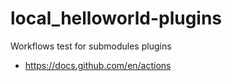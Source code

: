 # local_helloworld-plugins
Workflows test for submodules plugins

- https://docs.github.com/en/actions
